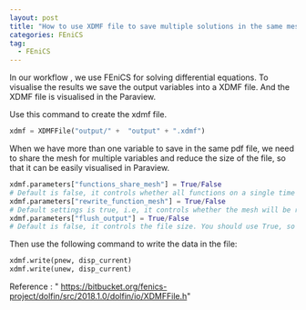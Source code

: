 ```yaml
---
layout: post
title: "How to use XDMF file to save multiple solutions in the same mesh "
categories: FEniCS
tag: 
  - FEniCS
---
```




In our workflow ,  we use FEniCS  for solving differential equations. To visualise the results we save the output variables into a XDMF file. And the XDMF file is visualised in the Paraview. 

Use this command to create the xdmf file.

```python
xdmf = XDMFFile("output/" +  "output" + ".xdmf")
```

When we have more than one variable to save in the same pdf file, we need to share the mesh for multiple variables and reduce the size of the file, so that it can be easily visualised in Paraview. 

```python
xdmf.parameters["functions_share_mesh"] = True/False
# Default is false, it controls whether all functions on a single time step share the same mesh. If true the files created will be smaller and also behave better in Paraview, at least in version 5.3.0.
xdmf.parameters["rewrite_function_mesh"] = True/False
# Default settings is true, i.e, it controls whether the mesh will be rewritten every time step. If the mesh does not change this can be turned off to create smaller files. 
xdmf.parameters["flush_output"] = True/False
# Default is false, it controls the file size. You should use True, so as to reduce the size of the file. 
```

Then use the following command to write the data in the file:

```python
xdmf.write(pnew, disp_current)
xdmf.write(unew, disp_current)
```



Reference : " https://bitbucket.org/fenics-project/dolfin/src/2018.1.0/dolfin/io/XDMFFile.h"
